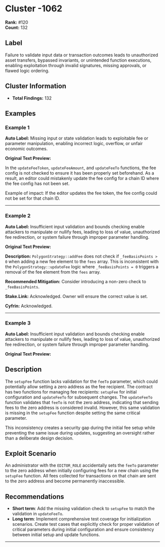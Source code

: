# Cluster -1062

**Rank:** #120  
**Count:** 132  

## Label
Failure to validate input data or transaction outcomes leads to unauthorized asset transfers, bypassed invariants, or unintended function executions, enabling exploitation through invalid signatures, missing approvals, or flawed logic ordering.

## Cluster Information
- **Total Findings:** 132

## Examples

### Example 1

**Auto Label:** Missing input or state validation leads to exploitable fee or parameter manipulation, enabling incorrect logic, overflow, or unfair economic outcomes.  

**Original Text Preview:**

In the `updateFeeToken`, `updateFeeAmount`, and `updateFeeTo` functions, the fee config is not checked to ensure it has been properly set beforehand. As a result, an editor could mistakenly update the fee config for a chain ID where the fee config has not been set.

Example of impact: If the editor updates the fee token, the fee config could not be set for that chain ID.

---
### Example 2

**Auto Label:** Insufficient input validation and bounds checking enable attackers to manipulate or nullify fees, leading to loss of value, unauthorized fee redirection, or system failure through improper parameter handling.  

**Original Text Preview:**

**Description:** `PolygonStrategy::addFee` does not check if `_feeBasisPoints > 0` when adding a new fee element to the `fees` array. This is inconsistent with the `PolygonStrategy::updateFee` logic where `_feeBasisPoints = 0` triggers a removal of the fee element from the `fees` array.

**Recommended Mitigation:** Consider introducing a non-zero check to `_feeBasisPoints`.

**Stake.Link:** Acknowledged. Owner will ensure the correct value is set.

**Cyfrin:** Acknowledged.

---
### Example 3

**Auto Label:** Insufficient input validation and bounds checking enable attackers to manipulate or nullify fees, leading to loss of value, unauthorized fee redirection, or system failure through improper parameter handling.  

**Original Text Preview:**

## Description
The `setupFee` function lacks validation for the `feeTo` parameter, which could potentially allow setting a zero address as the fee recipient. The contract has two functions for managing fee recipients: `setupFee` for initial configuration and `updateFeeTo` for subsequent changes. The `updateFeeTo` function validates that `feeTo` is not the zero address, indicating that sending fees to the zero address is considered invalid. However, this same validation is missing in the `setupFee` function despite setting the same critical parameter.

This inconsistency creates a security gap during the initial fee setup while preventing the same issue during updates, suggesting an oversight rather than a deliberate design decision.

## Exploit Scenario
An administrator with the `EDITOR_ROLE` accidentally sets the `feeTo` parameter to the zero address when initially configuring fees for a new chain using the `setupFee` function. All fees collected for transactions on that chain are sent to the zero address and become permanently inaccessible.

## Recommendations
- **Short term**: Add the missing validation check to `setupFee` to match the validation in `updateFeeTo`.
- **Long term**: Implement comprehensive test coverage for initialization scenarios. Create test cases that explicitly check for proper validation of critical parameters during initial configuration and ensure consistency between initial setup and update functions.

---
